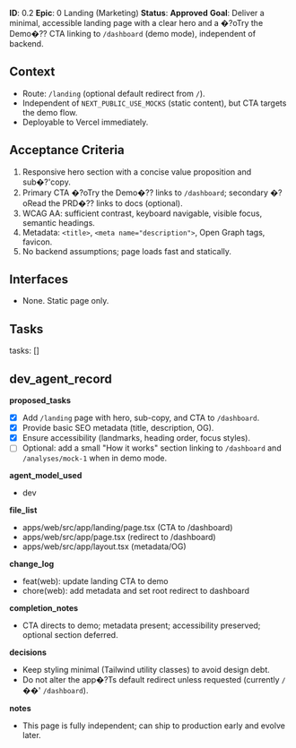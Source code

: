 **ID**: 0.2
**Epic**: 0  Landing (Marketing)
**Status**: **Approved**
**Goal**: Deliver a minimal, accessible landing page with a clear hero and a �?oTry the Demo�?? CTA linking to `/dashboard` (demo mode), independent of backend.

## Context

- Route: `/landing` (optional default redirect from `/`).
- Independent of `NEXT_PUBLIC_USE_MOCKS` (static content), but CTA targets the demo flow.
- Deployable to Vercel immediately.

## Acceptance Criteria

1. Responsive hero section with a concise value proposition and sub�?'copy.
2. Primary CTA �?oTry the Demo�?? links to `/dashboard`; secondary �?oRead the PRD�?? links to docs (optional).
3. WCAG AA: sufficient contrast, keyboard navigable, visible focus, semantic headings.
4. Metadata: `<title>`, `<meta name="description">`, Open Graph tags, favicon.
5. No backend assumptions; page loads fast and statically.

## Interfaces

- None. Static page only.

## Tasks

tasks: []

## dev_agent_record

**proposed_tasks**

- [x] Add `/landing` page with hero, sub-copy, and CTA to `/dashboard`.
- [x] Provide basic SEO metadata (title, description, OG).
- [x] Ensure accessibility (landmarks, heading order, focus styles).
- [ ] Optional: add a small "How it works" section linking to `/dashboard` and `/analyses/mock-1` when in demo mode.

**agent_model_used**

- dev

**file_list**

- apps/web/src/app/landing/page.tsx (CTA to /dashboard)
- apps/web/src/app/page.tsx (redirect to /dashboard)
- apps/web/src/app/layout.tsx (metadata/OG)

**change_log**

- feat(web): update landing CTA to demo
- chore(web): add metadata and set root redirect to dashboard

**completion_notes**

- CTA directs to demo; metadata present; accessibility preserved; optional section deferred.

**decisions**

- Keep styling minimal (Tailwind utility classes) to avoid design debt.
- Do not alter the app�?Ts default redirect unless requested (currently `/` ��' `/dashboard`).

**notes**

- This page is fully independent; can ship to production early and evolve later.

